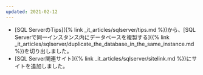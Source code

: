 ```yaml
---
updated: 2021-02-12
---
```

- [SQL ServerのTips]({% link _it_articles/sqlserver/tips.md %})から、[SQL Serverで同一インスタンス内にデータベースを複製する]({% link _it_articles/sqlserver/duplicate_the_database_in_the_same_instance.md %})を切り出しました。
- [SQL Server関連サイト]({% link _it_articles/sqlserver/sitelink.md %})にサイトを追加しました。
